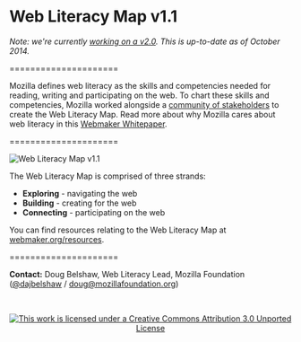 Web Literacy Map v1.1
==========================

*Note: we're currently [working on a v2.0](http://literaci.es/weblitmap2-themes). This is up-to-date as of October 2014.*

=====================

Mozilla defines web literacy as the skills and competencies needed for reading, writing and participating on the web. To chart these skills and competencies, Mozilla worked alongside a [community of stakeholders](https://wiki.mozilla.org/Learning/WebLiteracyMap/Contributors) to create the Web Literacy Map. Read more about why Mozilla cares about web literacy in this [Webmaker Whitepaper](https://mozilla.github.io/webmaker-whitepaper/).

=====================

![Web Literacy Map v1.1](https://i.imgur.com/4U0zZLH.png)

The Web Literacy Map is comprised of three strands:

* **Exploring** - navigating the web
* **Building** - creating for the web
* **Connecting** - participating on the web 

You can find resources relating to the Web Literacy Map at [webmaker.org/resources](https://webmaker.org/resources).

=====================

**Contact:** Doug Belshaw, Web Literacy Lead, Mozilla Foundation ([@dajbelshaw](https://twitter.com/dajbelshaw) / [doug@mozillafoundation.org](mailto:doug@mozillafoundation.org))

<br>
<p align="center"><a href="https://creativecommons.org/licenses/by/3.0/deed.en_US"><img src="https://i.creativecommons.org/l/by/3.0/88x31.png" alt="This work is licensed under a Creative Commons Attribution 3.0 Unported License"></a></p>
